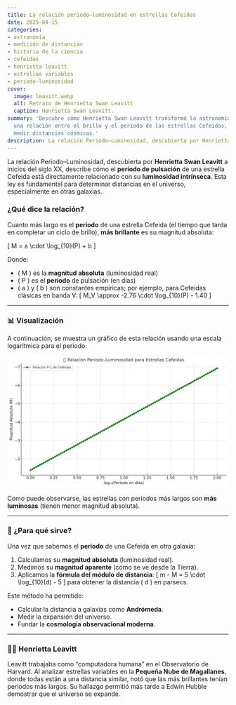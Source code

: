 ```yaml
---
title: La relación periodo–luminosidad en estrellas Cefeidas
date: 2025-04-15
categories:
- astronomía
- medición de distancias
- historia de la ciencia
- cefeidas
- henrietta leavitt
- estrellas variables
- periodo-luminosidad
cover:
  image: leavitt.webp
  alt: Retrato de Henrietta Swan Leavitt
  caption: Henrietta Swan Leavitt.
summary: 'Descubre cómo Henrietta Swan Leavitt transformó la astronomía al encontrar
  una relación entre el brillo y el periodo de las estrellas Cefeidas, clave para
  medir distancias cósmicas.'
description: La relación Periodo–Luminosidad, descubierta por Henrietta Swan Leavitt a inicios del siglo XX, describe cómo el periodo de pulsación de una estrella Cefeida...
---
```


La relación Periodo–Luminosidad, descubierta por **Henrietta Swan Leavitt** a inicios del siglo XX, describe cómo el **periodo de pulsación** de una estrella Cefeida está directamente relacionado con su **luminosidad intrínseca**. Esta ley es fundamental para determinar distancias en el universo, especialmente en otras galaxias.

### ¿Qué dice la relación?

Cuanto más largo es el **periodo** de una estrella Cefeida (el tiempo que tarda en completar un ciclo de brillo), **más brillante** es su magnitud absoluta:

\[
M = a \cdot \log_{10}(P) + b
\]

Donde:
- \( M \) es la **magnitud absoluta** (luminosidad real)
- \( P \) es el **periodo** de pulsación (en días)
- \( a \) y \( b \) son constantes empíricas; por ejemplo, para Cefeidas clásicas en banda V:
  \[
  M_V \approx -2.76 \cdot \log_{10}(P) - 1.40
  \]

---

### 📊 Visualización

A continuación, se muestra un gráfico de esta relación usando una escala logarítmica para el periodo:

![Relación Periodo–Luminosidad](periodo_luminosidad_cepheid.webp)

Como puede observarse, las estrellas con periodos más largos son **más luminosas** (tienen menor magnitud absoluta).

---

### 🧭 ¿Para qué sirve?

Una vez que sabemos el **periodo** de una Cefeida en otra galaxia:

1. Calculamos su **magnitud absoluta** (luminosidad real).
2. Medimos su **magnitud aparente** (cómo se ve desde la Tierra).
3. Aplicamos la **fórmula del módulo de distancia**:
   \[
   m - M = 5 \cdot \log_{10}(d) - 5
   \]
   para obtener la distancia \( d \) en parsecs.

Este método ha permitido:
- Calcular la distancia a galaxias como **Andrómeda**.
- Medir la expansión del universo.
- Fundar la **cosmología observacional moderna**.

---

### 👩‍🔬 Henrietta Leavitt

Leavitt trabajaba como “computadora humana” en el Observatorio de Harvard. Al analizar estrellas variables en la **Pequeña Nube de Magallanes**, donde todas están a una distancia similar, notó que las más brillantes tenían periodos más largos. Su hallazgo permitió más tarde a Edwin Hubble demostrar que el universo se expande.